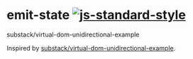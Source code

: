# emit-state [![js-standard-style](https://img.shields.io/badge/code%20style-standard-brightgreen.svg?style=flat)](https://github.com/feross/standard)

substack/virtual-dom-unidirectional-example

Inspired by [substack/virtual-dom-unidirectional-example](https://github.com/substack/virtual-dom-unidirectional-example).
